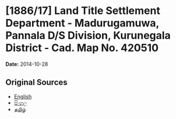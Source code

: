 # [1886/17] Land Title Settlement Department - Madurugamuwa, Pannala D/S Division, Kurunegala District - Cad. Map No. 420510

**Date:** 2014-10-28

## Original Sources

- [English](https://documents.gov.lk/view/extra-gazettes/2014/10/1886-17_E.pdf)
- [සිංහල](https://documents.gov.lk/view/extra-gazettes/2014/10/1886-17_S.pdf)
- [தமிழ்](https://documents.gov.lk/view/extra-gazettes/2014/10/1886-17_T.pdf)

